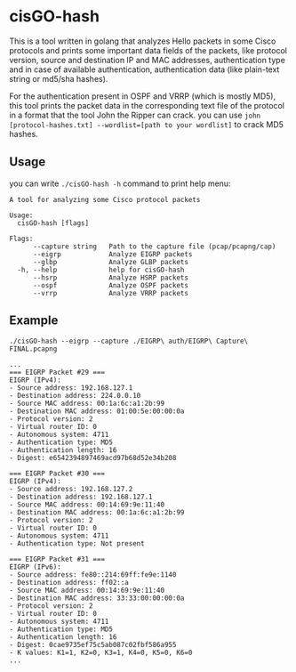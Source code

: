 # cisGO-hash

This is a tool written in golang that analyzes Hello packets in some Cisco protocols and prints some important data fields of the packets, like protocol version, source and destination IP and MAC addresses, authentication type and in case of available authentication, authentication data (like plain-text string or md5/sha hashes).

For the authentication present in OSPF and VRRP (which is mostly MD5), this tool prints the packet data in the corresponding text file of the protocol in a format that the tool John the Ripper can crack. you can use `john [protocol-hashes.txt] --wordlist=[path to your wordlist]` to crack MD5 hashes.

## Usage
you can write `./cisGO-hash -h` command to print help menu:
```
A tool for analyzing some Cisco protocol packets

Usage:
  cisGO-hash [flags]

Flags:
      --capture string   Path to the capture file (pcap/pcapng/cap)
      --eigrp            Analyze EIGRP packets
      --glbp             Analyze GLBP packets
  -h, --help             help for cisGO-hash
      --hsrp             Analyze HSRP packets
      --ospf             Analyze OSPF packets
      --vrrp             Analyze VRRP packets
```
## Example
```
./cisGO-hash --eigrp --capture ./EIGRP\ auth/EIGRP\ Capture\ FINAL.pcapng 

...
=== EIGRP Packet #29 ===
EIGRP (IPv4):
- Source address: 192.168.127.1
- Destination address: 224.0.0.10
- Source MAC address: 00:1a:6c:a1:2b:99
- Destination MAC address: 01:00:5e:00:00:0a
- Protocol version: 2
- Virtual router ID: 0
- Autonomous system: 4711
- Authentication type: MD5
- Authentication length: 16
- Digest: e6542394897469acd97b68d52e34b208

=== EIGRP Packet #30 ===
EIGRP (IPv4):
- Source address: 192.168.127.2
- Destination address: 192.168.127.1
- Source MAC address: 00:14:69:9e:11:40
- Destination MAC address: 00:1a:6c:a1:2b:99
- Protocol version: 2
- Virtual router ID: 0
- Autonomous system: 4711
- Authentication type: Not present

=== EIGRP Packet #31 ===
EIGRP (IPv6):
- Source address: fe80::214:69ff:fe9e:1140
- Destination address: ff02::a
- Source MAC address: 00:14:69:9e:11:40
- Destination MAC address: 33:33:00:00:00:0a
- Protocol version: 2
- Virtual router ID: 0
- Autonomous system: 4711
- Authentication type: MD5
- Authentication length: 16
- Digest: 0cae9735ef75c5ab087c02fbf586a955
- K values: K1=1, K2=0, K3=1, K4=0, K5=0, K6=0
...
```
